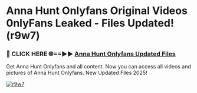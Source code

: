 # Anna Hunt Onlyfans Original Videos 0nlyFans Leaked - Files Updated! (r9w7)

<h3>🔴 CLICK HERE 🌐==►► <a href="https://tinyurl.com/2wckxsce" rel="nofollow">Anna Hunt Onlyfans Updated Files</a></h3>

Get Anna Hunt Onlyfans and all content. Now you can access all videos and pictures of Anna Hunt Onlyfans. New Updated Files 2025!

[![r9w7](https://i.imgur.com/AFduVYN.gif)](https://tinyurl.com/2wckxsce)
